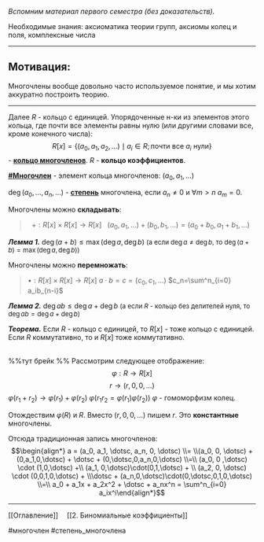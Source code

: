 *Вспомним материал первого семестра (без доказательств).*

Необходимые знания: аксиоматика теории групп, аксиомы колец и поля, комплексные числа

---
## **Мотивация:** 

Многочлены вообще довольно часто используемое понятие, и мы хотим аккуратно построить теорию.

---

Далее $R$ - кольцо с единицей. Упорядоченные н-ки из элементов этого кольца, где почти все элементы равны нулю (или другими словами все, кроме конечного числа):
$$R[x] = \{ (a_0, a_1, a_2, \dotsc) \mid a_i \in R; \text{почти все } a_i \text{ нули} \}$$
 \- <ins>**кольцо многочленов**</ins>. $R$ - **кольцо коэффициентов**.


<ins>**#Многочлен**</ins> - элемент кольца многочленов: $(a_0, a_1, \dotsc)$

$\deg(a_0, \dotsc, a_n, \dotsc)$ - <ins>**степень**</ins> многочлена, если $a_n \neq 0$ и $\forall m > n \ a_m = 0$.

Многочлены можно **складывать**:
 >&nbsp; $+ : R[x]\times R[x] \to R[x]$
  &nbsp; $(a_0, a_1, \dotsc) + (b_0, b_1, \dotsc) = (a_0+b_0, a_1+b_1, \dotsc)$

***Лемма 1.*** $\deg(a+b) \le \max(\deg a, \deg b)$
  <font size="2">(а если  $\deg a\neq \deg b$, то $\deg(a+b) = \max(\deg a, \deg b)$)</font>

Многочлены можно **перемножать**:
>  $\bullet:R[x]\times R[x] \to R[x]$
  $a\cdot b = c = (c_0, c_1, \dotsc)$
  $c_n=\sum^n_{i=0} a_ib_{n-i}$

***Лемма 2.*** $\deg ab\le\deg a + \deg b$
  <font size="2">(а если $R$ - кольцо без делителей нуля, то $\deg ab = \deg a + \deg b$)</font>

***Теорема.*** Если $R$ - кольцо с единицей, то $R[x]$ - тоже кольцо с единицей. Если $R$ коммутативно, то и $R[x]$ тоже коммутативно.

<br>%%тут брейк %%
Рассмотрим следующее отображение:
$$\varphi: R \to R[x]$$
$$r \to (r,0,0,\dotsc)$$
$\varphi(r_1+r_2) \to \varphi(r_1) + \varphi(r_2)$
$\varphi(r_1r_2 = \varphi(r_1)\varphi(r_2))$
$\varphi$ - гомоморфизм колец.

Отождествим $\varphi(R)$ и $R$. Вместо $(r, 0, 0,\dotsc)$ пишем $r$. Это **константные** многочлены.

Отсюда традиционная запись многочленов:
$$\begin{align*} a = (a_0, a_1, \dotsc, a_n, 0, \dotsc) \\= \\(a_0, 0, \dotsc) + (0,a_1,0,\dotsc) + \dotsc + (0,\dotsc,0,a_n,0,\dotsc) \\=\\ (a_0, 0 ,\dotsc) \cdot (1,0,\dotsc) +\\ (a_1, 0,\dotsc)\cdot(0,1,\dotsc) + \\ (a_2, 0, \dotsc) \cdot (0,0,1,0,\dotsc) + \\\dotsc + (a_n,0,\dotsc)\cdot(0,\dotsc,0,1,0,\dotsc) \\=\\ a_0 + a_1x + a_2x^2 + \dotsc + a_nx^n = \sum^n_{i=0} a_ix^i\end{align*}$$




---
[[Оглавление]]&emsp; [[2. Биномиальные коэффициенты]]

#многочлен 
#степень_многочлена 